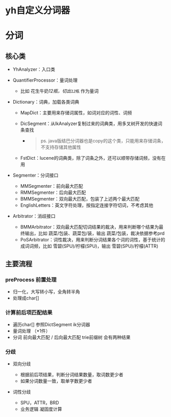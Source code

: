 
# yh自定义分词器

# 分词

## 核心类

* YhAnalyzer：入口类
* QuantifierProcessor：量词处理

  * 比如 花生牛奶*12瓶，切出* *​`12`​*​`瓶`​ 作为量词
* Dictionary：词典，加载各类词典

  * MapDict：主要用来存储词属性，如词对应的词性、词频
  * DicSegment：从IkAnalyzer复制过来的词典类，用多叉树开发的快速词条查找

    * > ps. java版结巴分词器也是copy的这个类，只能用来存储词条，不支持存储其他属性
      >
  * FstDict：lucene的词典类，除了词条之外，还可以顺带存储词频，没有在用
* Segmenter：分词接口

  * MMSegmenter：前向最大匹配
  * RMMSegmenter：后向最大匹配
  * BMMSegmenter：双向最大匹配，包装了上述两个最大匹配
  * EnglishLetters：英文字符处理，按指定连接字符切词，不考虑其他
* Arbitrator：消歧接口

  * BMMArbitrator：双向最大匹配切词结果的裁决，用来判断哪个结果为最终输出，比如 蔬菜/包装、蔬菜包/装，输出 蔬菜/包装，裁决依据参考prd
  * PoSArbitrator：词性裁决，用来判断分词结果各个词的词性，基于统计的成词词频，比如 雪碧(SPU)/柠檬(SPU)，输出 雪碧(SPU)/柠檬(ATTR)

## 主要流程

### preProcess 前置处理

* 归一化，大写转小写，全角转半角
* 处理成char[]

### 计算前后项匹配结果

* 遍历char[]  参照DictSegment ik分词器
* 量词处理 （*1件）
* 分词 前向最大匹配 /  后向最大匹配 trie前缀树  会有两种结果

### 分歧

* 双向分歧

  * 根据前后项结果，判断分词结果数量，取词数更少者
  * 如果分词数量一致，取单字数更少者
* 词性分歧

  * SPU，ATTR，BRD
  * 业务逻辑 凝固度计算

‍
